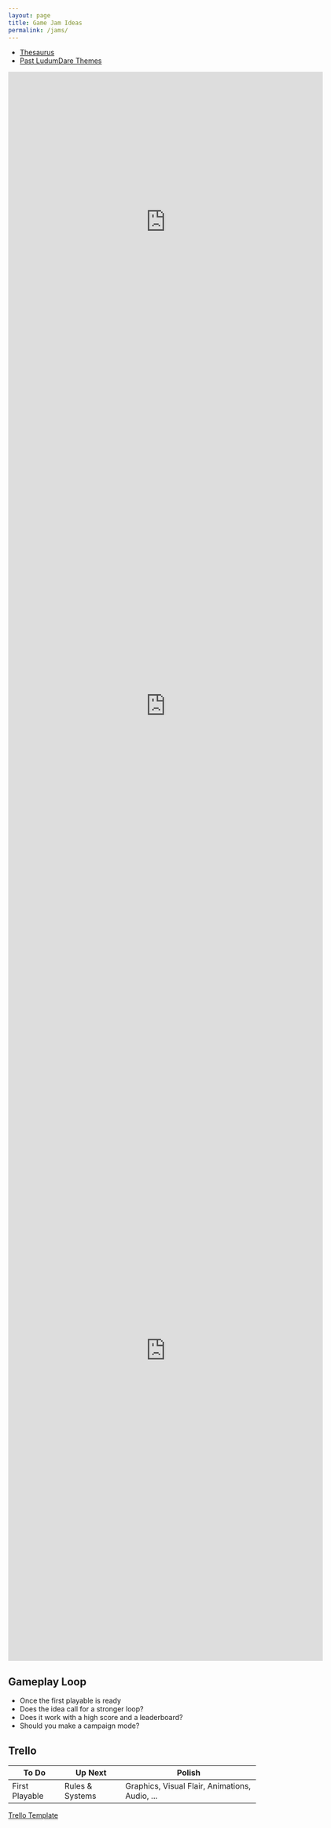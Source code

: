 ```yaml
---
layout: page
title: Game Jam Ideas
permalink: /jams/
---
```


- [Thesaurus](https://www.thesaurus.com/noresult?term=)
- [Past LudumDare Themes](https://ldjam.com/events/ludum-dare/37/theme)


<iframe src="https://docs.google.com/forms/d/e/1FAIpQLSfVL2y89vCjo-LbsKoMQer72IDw_czrLi0dttr1BZkdh1wsMg/viewform?embedded=true" width="640" height="610" frameborder="0" marginheight="0" marginwidth="0">Loading…</iframe>

<iframe src="https://docs.google.com/forms/d/e/1FAIpQLScpZnkM6T4LCP6ISlEiK_rQMRKHEd_EgdaIdIxvQEVOhIgzKg/viewform?embedded=true" width="640" height="1356" frameborder="0" marginheight="0" marginwidth="0">Loading…</iframe>

<iframe src="https://docs.google.com/forms/d/e/1FAIpQLSdN_RYg2598_SZGWf3px-BxBgXU5_ekROwQm-jZvQth93RgZA/viewform?embedded=true" width="640" height="1261" frameborder="0" marginheight="0" marginwidth="0">Loading…</iframe>

## Gameplay Loop

- Once the first playable is ready
- Does the idea call for a stronger loop?
- Does it work with a high score and a leaderboard?
- Should you make a campaign mode?



## Trello

| To Do          | Up Next         | Polish                                         |
| -------------- | --------------- | ---------------------------------------------- |
| First Playable | Rules & Systems | Graphics, Visual Flair, Animations, Audio, ... |

[Trello Template](https://trello.com/b/jKktAt0e/game-jams/mellofnd/recommend)
